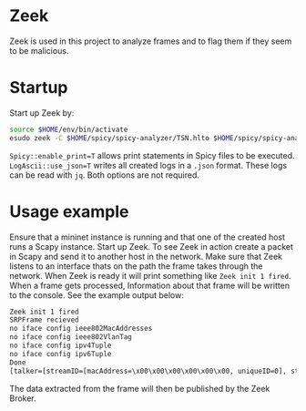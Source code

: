 # Zeek

Zeek is used in this project to analyze frames and to flag them if they seem to be malicious.

# Startup

Start up Zeek by:

```sh
source $HOME/env/bin/activate
esudo zeek -C $HOME/spicy/spicy-analyzer/TSN.hlto $HOME/spicy/spicy-analyzer/TSN.zeek $HOME/spicy/scripts -i s1-eth1 LogAscii::use_json=T Spicy::enable_print=T
```
`Spicy::enable_print=T` allows print statements in Spicy files to be executed. `LogAscii::use_json=T` writes all created logs in a `.json` format. These logs can be read with `jq`. Both options are not required.

# Usage example

Ensure that a mininet instance is running and that one of the created host runs a Scapy instance. Start up Zeek. To see Zeek in action create a packet in Scapy and send it to another host in  the network. Make sure that Zeek listens to an interface thats on the path the frame takes through the network. When Zeek is ready it will print something like `Zeek init 1 fired`. When a frame gets processed, Information about that frame will be written to the console. See the example output below:

```sh
Zeek init 1 fired
SRPFrame recieved
no iface config ieee802MacAddresses
no iface config ieee802VlanTag
no iface config ipv4Tuple
no iface config ipv6Tuple
Done
[talker=[streamID=[macAddress=\x00\x00\x00\x00\x00\x00, uniqueID=0], streamRank=1, endStationInterfaces=[[macAddress=\x00\x00\x00\x00\x00\x00, interfaceName=thisIsAnInterfaceName], [macAddress=\x00\x00\x00\x00\x00\x00, interfaceName=thisIsAnotherInterfaceName]], dataFrameSpecification=[ieee802MacAddresses=[destinationMacAddress=\x00\x00\x00\x00\x00\x00, sourceMacAddress=\x00\x00\x00\x00\x00\x00], ieee802VlanTag=[priorityCodePoint=0, vlanId=0], ipv4Tuple=[sourceIpAddress=0.0.0.0, destinationIpAddress=0.0.0.0, dscp=0, protocol=0, sourcePort=0, destinationPort=0], ipv4Tuple=[sourceIpAddress=::, destinationIpAddress=::, dscp=0, protocol=0, sourcePort=0, destinationPort=0]], trafficSpecification=[intervalNumerator=0, intervalDenominator=1, maxFramesPerInterval=0, maxFrameSize=0, transmissionSelection=0], tSpecTimeAware=[earliestTransmitOffset=0, latestTransmitOffset=0, jitter=0], userToNetworkRequirements=[numSeamlessTrees=12, maxLatency=13], interfaceCapabilities=[vlanTagCapable=1, numITL=2, numSTL=2, cbStreamIdenTypeList=[1, 2], cbSequenceTypeList=[3, 4]]], status=[statusInfo=[talkerStatus=SRP::EnumTalkerStatus_NONE, listenerStatus=SRP::EnumListenerStatus_NONE, failureCode=0], accumulatedLatency=0, interfaceConfigurations=[[interfaceID=[macAddress=\x00\x00\x00\x00\x00\x00, interfaceName=thisIsAnInterfaceName], ieee802MacAddresses=<uninitialized>, ieee802VlanTag=<uninitialized>, ipv4Tuple=<uninitialized>, ipv6Tuple=<uninitialized>, timeAwareOffset=55]], failedInterfaces=[[macAddress=\x00\x00\x00\x00\x00\x00, interfaceName=thisIsAnInterfaceName], [macAddress=\x00\x00\x00\x00\x00\x00, interfaceName=thisIsAnotherInterfaceName]]]]
```

The data extracted from the frame will then be published by the Zeek Broker.